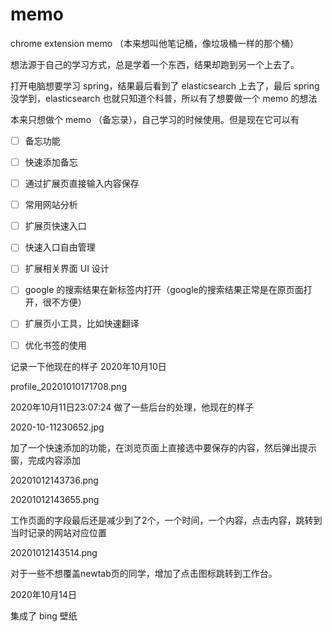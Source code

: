 # memo
chrome extension memo （本来想叫他笔记桶，像垃圾桶一样的那个桶）

想法源于自己的学习方式，总是学着一个东西，结果却跑到另一个上去了。


打开电脑想要学习 spring，结果最后看到了 elasticsearch 上去了，最后 spring 没学到，elasticsearch 也就只知道个科普，所以有了想要做一个 memo 的想法


本来只想做个 memo （备忘录），自己学习的时候使用。但是现在它可以有

-[ ] 备忘功能
-[ ] 快速添加备忘
-[ ] 通过扩展页直接输入内容保存
-[ ] 常用网站分析
-[ ] 扩展页快速入口
-[ ] 快速入口自由管理
-[ ] 扩展相关界面 UI 设计
-[ ] google 的搜索结果在新标签内打开（google的搜索结果正常是在原页面打开，很不方便）
-[ ] 扩展页小工具，比如快速翻译
-[ ] 优化书签的使用


记录一下他现在的样子 2020年10月10日

profile_20201010171708.png

2020年10月11日23:07:24 做了一些后台的处理，他现在的样子

2020-10-11230652.jpg

加了一个快速添加的功能，在浏览页面上直接选中要保存的内容，然后弹出提示窗，完成内容添加

20201012143736.png

20201012143655.png


工作页面的字段最后还是减少到了2个，一个时间，一个内容，点击内容，跳转到当时记录的网站对应位置

20201012143514.png

对于一些不想覆盖newtab页的同学，增加了点击图标跳转到工作台。


2020年10月14日

集成了 bing 壁纸